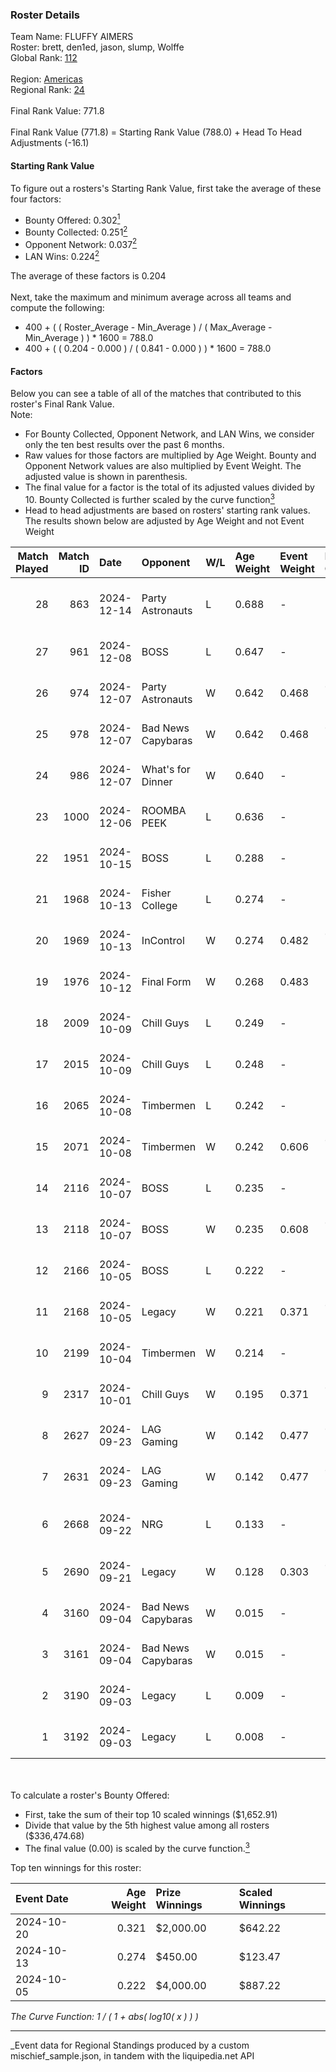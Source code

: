 ### Roster Details<br />
Team Name: FLUFFY AIMERS<br />
Roster: brett, den1ed, jason, slump, Wolffe<br />
Global Rank: [112](../../standings_global_2025_03_01.md)<br />
<br />
Region: [Americas]( ../../standings_americas_2025_03_01.md)<br />
Regional Rank: [24]( ../../standings_americas_2025_03_01.md)<br />
<br />
Final Rank Value:  771.8<br />
<br />
Final Rank Value (771.8) = Starting Rank Value (788.0) + Head To Head Adjustments (-16.1)<br />

#### Starting Rank Value<br />
To figure out a rosters's Starting Rank Value, first take the average of these four factors:<br />
- Bounty Offered: 0.302[<sup>1</sup>](#table2)
- Bounty Collected: 0.251[<sup>2</sup>](#table1)
- Opponent Network: 0.037[<sup>2</sup>](#table1)
- LAN Wins: 0.224[<sup>2</sup>](#table1)

The average of these factors is 0.204<br />
<br />
Next, take the maximum and minimum average across all teams and compute the following:<br />
- 400 + ( ( Roster_Average - Min_Average ) / ( Max_Average - Min_Average ) ) * 1600 = 788.0
- 400 + ( ( 0.204 - 0.000 ) / ( 0.841 - 0.000 ) ) * 1600 = 788.0


#### Factors<br />
Below you can see a table of all of the matches that contributed to this roster's Final Rank Value.<br />
Note:<br />

- For Bounty Collected, Opponent Network, and LAN Wins, we consider only the ten best results over the past 6 months.
- Raw values for those factors are multiplied by Age Weight. Bounty and Opponent Network values are also multiplied by Event Weight. The adjusted value is shown in parenthesis.
- The final value for a factor is the total of its adjusted values divided by 10. Bounty Collected is further scaled by the curve function[<sup>3</sup>](#curveFunction)
- Head to head adjustments are based on rosters' starting rank values. The results shown below are adjusted by Age Weight and not Event Weight
<span id="table1"></span><br />


| Match Played | Match ID | Date       | Opponent           | W/L | Age Weight | Event Weight | Bounty Collected | Opponent Network | LAN Wins  | H2H Adj. | Roster                               |
| -: | -: | :- | :- | :- | :- | :- | :- | :- | :- | -: | :- |
|           28 |      863 | 2024-12-14 | Party Astronauts   | L   | 0.688      | -            | -                | -                | -         |   -10.49 | brett, den1ed, jason, slump, Wolffe  |
|           27 |      961 | 2024-12-08 | BOSS               | L   | 0.647      | -            | -                | -                | -         |    -6.43 | brett, jason, nooz, slump, Wolffe    |
|           26 |      974 | 2024-12-07 | Party Astronauts   | W   | 0.642      | 0.468        | 0.008 (0.002)    | 0.430 (0.129)    | 1 (0.642) |    10.45 | brett, jason, nooz, slump, Wolffe    |
|           25 |      978 | 2024-12-07 | Bad News Capybaras | W   | 0.642      | 0.468        | 0.001 (0.000)    | 0.148 (0.044)    | 1 (0.642) |     6.90 | brett, jason, nooz, slump, Wolffe    |
|           24 |      986 | 2024-12-07 | What's for Dinner  | W   | 0.640      | -            | -                | -                | 1 (0.640) |     2.19 | brett, jason, nooz, slump, Wolffe    |
|           23 |     1000 | 2024-12-06 | ROOMBA PEEK        | L   | 0.636      | -            | -                | -                | -         |   -15.84 | brett, jason, nooz, slump, Wolffe    |
|           22 |     1951 | 2024-10-15 | BOSS               | L   | 0.288      | -            | -                | -                | -         |    -2.78 | ayy, brett, jason, nooz, slump       |
|           21 |     1968 | 2024-10-13 | Fisher College     | L   | 0.274      | -            | -                | -                | -         |    -4.94 | brett, jason, nooz, slump, Wolffe    |
|           20 |     1969 | 2024-10-13 | InControl          | W   | 0.274      | 0.482        | 0.001 (0.000)    | 0.075 (0.010)    | 0 (0.000) |     2.40 | brett, jason, nooz, slump, Wolffe    |
|           19 |     1976 | 2024-10-12 | Final Form         | W   | 0.268      | 0.483        | -                | 0.057 (0.007)    | 0 (0.000) |     1.39 | brett, jason, nooz, slump, Wolffe    |
|           18 |     2009 | 2024-10-09 | Chill Guys         | L   | 0.249      | -            | -                | -                | -         |    -5.45 | ayy, brett, jason, nooz, slump       |
|           17 |     2015 | 2024-10-09 | Chill Guys         | L   | 0.248      | -            | -                | -                | -         |    -5.54 | ayy, brett, jason, nooz, slump       |
|           16 |     2065 | 2024-10-08 | Timbermen          | L   | 0.242      | -            | -                | -                | -         |    -4.41 | ayy, brett, jason, nooz, slump       |
|           15 |     2071 | 2024-10-08 | Timbermen          | W   | 0.242      | 0.606        | 0.011 (0.002)    | 0.205 (0.030)    | 0 (0.000) |     3.25 | ayy, brett, jason, nooz, slump       |
|           14 |     2116 | 2024-10-07 | BOSS               | L   | 0.235      | -            | -                | -                | -         |    -2.45 | ayy, brett, jason, nooz, slump       |
|           13 |     2118 | 2024-10-07 | BOSS               | W   | 0.235      | 0.608        | 0.014 (0.002)    | 0.410 (0.059)    | 0 (0.000) |     5.03 | ayy, brett, jason, nooz, slump       |
|           12 |     2166 | 2024-10-05 | BOSS               | L   | 0.222      | -            | -                | -                | -         |    -2.26 | brett, jason, nooz, slump, Wolffe    |
|           11 |     2168 | 2024-10-05 | Legacy             | W   | 0.221      | 0.371        | 0.033 (0.003)    | 0.669 (0.055)    | 0 (0.000) |     5.18 | brett, consti, jason, slump, Wolffe  |
|           10 |     2199 | 2024-10-04 | Timbermen          | W   | 0.214      | -            | -                | -                | 0 (0.000) |     1.14 | brett, jason, nooz, slump, Wolffe    |
|            9 |     2317 | 2024-10-01 | Chill Guys         | W   | 0.195      | 0.371        | 0.002 (0.000)    | 0.173 (0.013)    | 0 (0.000) |     1.83 | brett, jason, nooz, slump, Wolffe    |
|            8 |     2627 | 2024-09-23 | LAG Gaming         | W   | 0.142      | 0.477        | 0.001 (0.000)    | 0.028 (0.002)    | -         |     1.19 | ayy, brett, jason, nooz, slump       |
|            7 |     2631 | 2024-09-23 | LAG Gaming         | W   | 0.142      | 0.477        | 0.001 (0.000)    | -                | -         |     1.20 | ayy, brett, jason, nooz, slump       |
|            6 |     2668 | 2024-09-22 | NRG                | L   | 0.133      | -            | -                | -                | -         |    -0.81 | brett, C4LLM3SU3, jason, nooz, slump |
|            5 |     2690 | 2024-09-21 | Legacy             | W   | 0.128      | 0.303        | 0.033 (0.001)    | 0.669 (0.026)    | -         |     2.95 | ayy, brett, jason, nooz, slump       |
|            4 |     3160 | 2024-09-04 | Bad News Capybaras | W   | 0.015      | -            | -                | -                | -         |     0.16 | ayy, brett, jason, nooz, slump       |
|            3 |     3161 | 2024-09-04 | Bad News Capybaras | W   | 0.015      | -            | -                | -                | -         |     0.16 | ayy, brett, jason, nooz, slump       |
|            2 |     3190 | 2024-09-03 | Legacy             | L   | 0.009      | -            | -                | -                | -         |    -0.07 | ayy, brett, jason, nooz, slump       |
|            1 |     3192 | 2024-09-03 | Legacy             | L   | 0.008      | -            | -                | -                | -         |    -0.07 | ayy, brett, jason, nooz, slump       |

<br />
<span id="table2"></span><br />
To calculate a roster's Bounty Offered:<br />

- First, take the sum of their top 10 scaled winnings ($1,652.91)
- Divide that value by the 5th highest value among all rosters ($336,474.68)
- The final value (0.00) is scaled by the curve function.[<sup>3</sup>](#curveFunction)

Top ten winnings for this roster:<br />

| Event Date | Age Weight | Prize Winnings | Scaled Winnings |
| :- | -: | :- | :- |
| 2024-10-20 |      0.321 | $2,000.00      | $642.22         |
| 2024-10-13 |      0.274 | $450.00        | $123.47         |
| 2024-10-05 |      0.222 | $4,000.00      | $887.22         |


<span id="curveFunction"></span>_The Curve Function: 1 / ( 1 + abs( log10( x ) ) )_<br />

---
_Event data for Regional Standings produced by a custom mischief_sample.json, in tandem with the liquipedia.net API<br />
